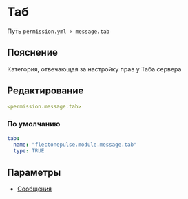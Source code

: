 # Таб
Путь `permission.yml > message.tab`

## Пояснение
Категория, отвечающая за настройку прав у Таба сервера

## Редактирование
```yaml
<permission.message.tab>
```

### По умолчанию
```yaml
tab:
  name: "flectonepulse.module.message.tab"
  type: TRUE
```

## Параметры

- [Сообщения](/docs/message/tab/)

<!--@include: @/parts/permission/permissionTier3.md-->


